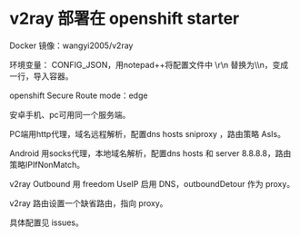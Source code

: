 # v2ray 部署在 openshift starter

Docker 镜像：wangyi2005/v2ray

环境变量： CONFIG_JSON，用notepad++将配置文件中 \r\n 替换为\\\n，变成一行，导入容器。

openshift Secure Route mode：edge

安卓手机、pc可用同一个服务端。

PC端用http代理，域名远程解析，配置dns hosts sniproxy ，路由策略 AsIs。

Android 用socks代理，本地域名解析，配置dns hosts 和 server 8.8.8.8，路由策略IPIfNonMatch。

v2ray Outbound 用 freedom UseIP 启用 DNS，outboundDetour 作为 proxy。

v2ray 路由设置一个缺省路由，指向 proxy。

具体配置见 issues。
